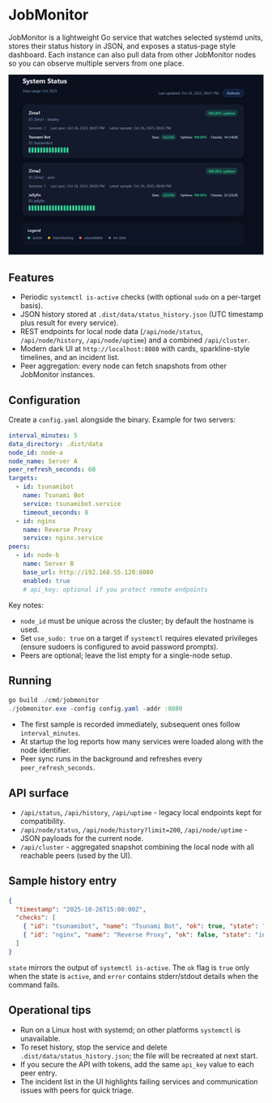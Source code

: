 # JobMonitor

JobMonitor is a lightweight Go service that watches selected systemd units, stores their status history in JSON, and exposes a status-page style dashboard. Each instance can also pull data from other JobMonitor nodes so you can observe multiple servers from one place.

![JobMonitor dashboard](image.png)

## Features
- Periodic `systemctl is-active` checks (with optional `sudo` on a per-target basis).
- JSON history stored at `.dist/data/status_history.json` (UTC timestamp plus result for every service).
- REST endpoints for local node data (`/api/node/status`, `/api/node/history`, `/api/node/uptime`) and a combined `/api/cluster`.
- Modern dark UI at `http://localhost:8080` with cards, sparkline-style timelines, and an incident list.
- Peer aggregation: every node can fetch snapshots from other JobMonitor instances.

## Configuration
Create a `config.yaml` alongside the binary. Example for two servers:

```yaml
interval_minutes: 5
data_directory: .dist/data
node_id: node-a
node_name: Server A
peer_refresh_seconds: 60
targets:
  - id: tsunamibot
    name: Tsunami Bot
    service: tsunamibot.service
    timeout_seconds: 8
  - id: nginx
    name: Reverse Proxy
    service: nginx.service
peers:
  - id: node-b
    name: Server B
    base_url: http://192.168.55.120:8080
    enabled: true
    # api_key: optional if you protect remote endpoints
```

Key notes:
- `node_id` must be unique across the cluster; by default the hostname is used.
- Set `use_sudo: true` on a target if `systemctl` requires elevated privileges (ensure sudoers is configured to avoid password prompts).
- Peers are optional; leave the list empty for a single-node setup.

## Running
```powershell
go build ./cmd/jobmonitor
./jobmonitor.exe -config config.yaml -addr :8080
```

- The first sample is recorded immediately, subsequent ones follow `interval_minutes`.
- At startup the log reports how many services were loaded along with the node identifier.
- Peer sync runs in the background and refreshes every `peer_refresh_seconds`.

## API surface
- `/api/status`, `/api/history`, `/api/uptime` - legacy local endpoints kept for compatibility.
- `/api/node/status`, `/api/node/history?limit=200`, `/api/node/uptime` - JSON payloads for the current node.
- `/api/cluster` - aggregated snapshot combining the local node with all reachable peers (used by the UI).

## Sample history entry
```json
{
  "timestamp": "2025-10-26T15:00:00Z",
  "checks": [
    { "id": "tsunamibot", "name": "Tsunami Bot", "ok": true, "state": "active" },
    { "id": "nginx", "name": "Reverse Proxy", "ok": false, "state": "inactive", "error": "inactive" }
  ]
}
```

`state` mirrors the output of `systemctl is-active`. The `ok` flag is `true` only when the state is `active`, and `error` contains stderr/stdout details when the command fails.

## Operational tips
- Run on a Linux host with systemd; on other platforms `systemctl` is unavailable.
- To reset history, stop the service and delete `.dist/data/status_history.json`; the file will be recreated at next start.
- If you secure the API with tokens, add the same `api_key` value to each peer entry.
- The incident list in the UI highlights failing services and communication issues with peers for quick triage.

